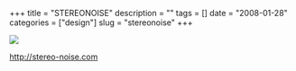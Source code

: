 +++
title = "STEREONOISE"
description = ""
tags = []
date = "2008-01-28"
categories = ["design"]
slug = "stereonoise"
+++


 

  <div id="screens-thumbs" class="clearfix">
    <div class="txt-center" id="design-submission"><a href="http://stereo-noise.com/"><img id='bluga-thumbnail-1057' class='bluga-thumbnail large' src='/media/bluga/
wt47f281daa9424_0.jpg'/></a></div>  
  </div>   
<p><a href="http://stereo-noise.com/">http://stereo-noise.com</a></p>




